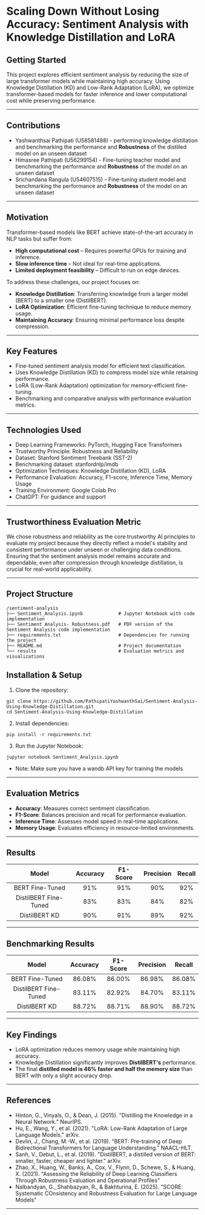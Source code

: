 # **Scaling Down Without Losing Accuracy: Sentiment Analysis with Knowledge Distillation and LoRA**

## **Getting Started**
This project explores efficient sentiment analysis by reducing the size of large transformer models while maintaining high accuracy. Using Knowledge Distillation (KD) and Low-Rank Adaptation (LoRA), we optimize transformer-based models for faster inference and lower computational cost while preserving performance.

---

## **Contributions**
- Yashwanthsai Pathipati (U58581488) - performing knowledge distillation and benchmarking the performance and **Robustness** of the distilled model on an unseen dataset
- Himasree Pathipati (U56299154) - Fine-tuning teacher model and benchmarking the performance and **Robustness** of the model on an unseen dataset
- Srichandana Rangula (U54607515) - Fine-tuning student model and benchmarking the performance and **Robustness** of the model on an unseen dataset

---

## **Motivation**
Transformer-based models like BERT achieve state-of-the-art accuracy in NLP tasks but suffer from:

- **High computational cost** – Requires powerful GPUs for training and inference.
- **Slow inference time** – Not ideal for real-time applications.
- **Limited deployment feasibility** – Difficult to run on edge devices.

To address these challenges, our project focuses on:
- **Knowledge Distillation**: Transferring knowledge from a larger model (BERT) to a smaller one (DistilBERT).
- **LoRA Optimization**: Efficient fine-tuning technique to reduce memory usage.
- **Maintaining Accuracy**: Ensuring minimal performance loss despite compression.

---

## **Key Features**
- Fine-tuned sentiment analysis model for efficient text classification. 
- Uses Knowledge Distillation (KD) to compress model size while retaining performance. 
- LoRA (Low-Rank Adaptation) optimization for memory-efficient fine-tuning. 
- Benchmarking and comparative analysis with performance evaluation metrics.

---

## **Technologies Used**
- Deep Learning Frameworks: PyTorch, Hugging Face Transformers 
- Trustworthy Principle: Robustness and Reliability
- Dataset: Stanford Sentiment Treebank (SST-2)
- Benchmarking dataset: stanfordnlp/imdb
- Optimization Techniques: Knowledge Distillation (KD), LoRA 
- Performance Evaluation: Accuracy, F1-score, Inference Time, Memory Usage
- Training Environment: Google Colab Pro
- ChatGPT: For guidance and support

---

## **Trustworthiness Evaluation Metric**
We chose robustness and reliability as the core trustworthy AI principles to evaluate my project because they directly reflect a model's stability and consistent performance under unseen or challenging data conditions. Ensuring that the sentiment analysis model remains accurate and dependable, even after compression through knowledge distillation, is crucial for real-world applicability.

---

## **Project Structure**
```
/sentiment-analysis
├── Sentiment_Analysis.ipynb             # Jupyter Notebook with code implementation
├── Sentiment Analysis- Robustness.pdf   # PDF version of the Sentiment Analysis code implementation
├── requirements.txt                     # Dependencies for running the project
├── README.md                            # Project documentation
└── results                              # Evaluation metrics and visualizations

```

## **Installation & Setup**
1. Clone the repository:

```
git clone https://github.com/PathipatiYashwanthSai/Sentiment-Analysis-Using-Knowledge-Distillation.git
cd Sentiment-Analysis-Using-Knowledge-Distillation
```

2. Install dependencies:

```
pip install -r requirements.txt
```

3. Run the Jupyter Notebook:

```
jupyter notebook Sentiment_Analysis.ipynb
```

- Note: Make sure you have a wandb API key for training the models
---

## **Evaluation Metrics**
- **Accuracy**: Measures correct sentiment classification.
- **F1-Score**: Balances precision and recall for performance evaluation.
- **Inference Time**: Assesses model speed in real-time applications.
- **Memory Usage**: Evaluates efficiency in resource-limited environments.

---

## **Results**

|         Model         | Accuracy | F1-Score | Precision | Recall |
|:---------------------:|:--------:|:--------:|:---------:|:------:|
|    BERT Fine-Tuned    |   91%    |   91%    |    90%    |  92%   |
| DistilBERT Fine-Tuned |   83%    |   83%	   |    84%    |  82%   |
|     DistilBERT KD     |   90%    |   91%    |    89%    |  92%   |

---

## **Benchmarking Results**

|         Model         | Accuracy | F1-Score | Precision | Recall |
|:---------------------:|:--------:|:--------:|:---------:|:------:|
|    BERT Fine-Tuned    |   86.08%    |   86.00%    |    86.98%    |  86.08%   |
| DistilBERT Fine-Tuned |   83.11%    |   82.92%	   |    84.70%    |  83.11%   |
|     DistilBERT KD     |   88.72%    |   88.71%    |    88.90%    |  88.72%   |

---

## **Key Findings**

- LoRA optimization reduces memory usage while maintaining high accuracy.
- Knowledge Distillation significantly improves **DistilBERT's** performance.
- The final **distilled model is 46% faster and half the memory size** than BERT with only a slight accuracy drop.

---

## **References**
- Hinton, G., Vinyals, O., & Dean, J. (2015). "Distilling the Knowledge in a Neural Network." NeurIPS. 
- Hu, E., Wang, Y., et al. (2021). "LoRA: Low-Rank Adaptation of Large Language Models." arXiv.
- Devlin, J., Chang, M.-W., et al. (2019). "BERT: Pre-training of Deep Bidirectional Transformers for Language Understanding." NAACL-HLT.
- Sanh, V., Debut, L., et al. (2019). "DistilBERT, a distilled version of BERT: smaller, faster, cheaper and lighter." arXiv.
- ⁠Zhao, X., Huang, W., Banks, A., Cox, V., Flynn, D., Schewe, S., & Huang, X. (2021). "Assessing the Reliability of Deep Learning Classifiers Through Robustness Evaluation and Operational Profiles"
- Nalbandyan, G., Shahbazyan, R., & Bakhturina, E. (2025). "SCORE: Systematic COnsistency and Robustness Evaluation for Large Language Models"

---
